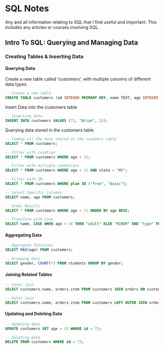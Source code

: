 # SQL Notes

Any and all information relating to SQL that I find useful and important. This includes any articles or courses involving SQL.

## Intro To SQL: Querying and Managing Data

### Creating Tables & Inserting Data

#### Querying Data

Create a new table called 'customers', with multiple columns of different data types.

```SQL
-- Create a new table
CREATE TABLE customers (id INTEGER PRIMARY KEY, name TEXT, age INTEGER, weight REAL);
```

Insert Data into the customers table

```SQL
-- Inserting data
INSERT INTO customers VALUES (73, "Brian", 33);
```

Querying data stored in the customers table

```SQL
-- lookup all the data stored in the custmers table
SELECT * FROM customers;

-- Filter with condtion
SELECT * FROM customers WHERE age < 21;

-- Filter with multiple conditions
SELECT * FROM customers WHERE age < 21 AND state = "NY";

-- Filter with IN
SELECT * FROM customers WHERE plan IN ("free", "basic");

-- Select Specific Columns
SELECT name, age FROM customers;

-- Order Results
SELECT * FROM customers WHERE age > 21 ORDER BY age DESC;

-- Transform with Case
SELECT name, CASE WHEN age > 18 THEN "adult" ELSE "MINOR" END "type" FROM customers;
```

#### Aggregating Data

```SQL
-- Aggregate functions
SELECT MAX(age) FROM customers;

-- Grouping Data
SELECT gender, COUNT(*) FROM students GROUP BY gender;
```

#### Joining Related Tables

```SQL
-- Inner join
SELECT customers.name, orders.item FROM customers JOIN orders ON customers.id = orders.customer_id;

-- Outer Join
SELECT customers.name, orders.item FROM customers LEFT OUTER JOIN orders ON customers.id = orders.custer_id;
```

#### Updating and Deleting Data

```SQL
-- Updating data
UPDATE customers SET age = 33 WHERE id = 73;

-- Deleting data
DELETE FROM customers WHERE id = 73;
```